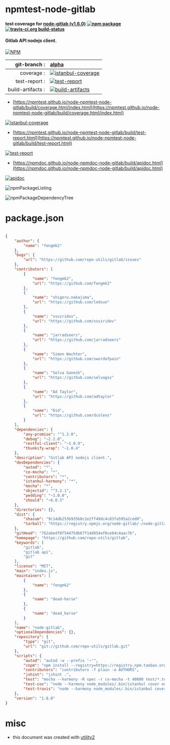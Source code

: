 # npmtest-node-gitlab

#### test coverage for  [node-gitlab (v1.6.0)](https://github.com/repo-utils/gitlab)  [![npm package](https://img.shields.io/npm/v/npmtest-node-gitlab.svg?style=flat-square)](https://www.npmjs.org/package/npmtest-node-gitlab) [![travis-ci.org build-status](https://api.travis-ci.org/npmtest/node-npmtest-node-gitlab.svg)](https://travis-ci.org/npmtest/node-npmtest-node-gitlab)

#### Gitlab API nodejs client.

[![NPM](https://nodei.co/npm/node-gitlab.png?downloads=true&downloadRank=true&stars=true)](https://www.npmjs.com/package/node-gitlab)

| git-branch : | [alpha](https://github.com/npmtest/node-npmtest-node-gitlab/tree/alpha)|
|--:|:--|
| coverage : | [![istanbul-coverage](https://npmtest.github.io/node-npmtest-node-gitlab/build/coverage.badge.svg)](https://npmtest.github.io/node-npmtest-node-gitlab/build/coverage.html/index.html)|
| test-report : | [![test-report](https://npmtest.github.io/node-npmtest-node-gitlab/build/test-report.badge.svg)](https://npmtest.github.io/node-npmtest-node-gitlab/build/test-report.html)|
| build-artifacts : | [![build-artifacts](https://npmtest.github.io/node-npmtest-node-gitlab/glyphicons_144_folder_open.png)](https://github.com/npmtest/node-npmtest-node-gitlab/tree/gh-pages/build)|

- [https://npmtest.github.io/node-npmtest-node-gitlab/build/coverage.html/index.html](https://npmtest.github.io/node-npmtest-node-gitlab/build/coverage.html/index.html)

[![istanbul-coverage](https://npmtest.github.io/node-npmtest-node-gitlab/build/screenCapture.buildCi.browser.%252Ftmp%252Fbuild%252Fcoverage.lib.html.png)](https://npmtest.github.io/node-npmtest-node-gitlab/build/coverage.html/index.html)

- [https://npmtest.github.io/node-npmtest-node-gitlab/build/test-report.html](https://npmtest.github.io/node-npmtest-node-gitlab/build/test-report.html)

[![test-report](https://npmtest.github.io/node-npmtest-node-gitlab/build/screenCapture.buildCi.browser.%252Ftmp%252Fbuild%252Ftest-report.html.png)](https://npmtest.github.io/node-npmtest-node-gitlab/build/test-report.html)

- [https://npmdoc.github.io/node-npmdoc-node-gitlab/build/apidoc.html](https://npmdoc.github.io/node-npmdoc-node-gitlab/build/apidoc.html)

[![apidoc](https://npmdoc.github.io/node-npmdoc-node-gitlab/build/screenCapture.buildCi.browser.%252Ftmp%252Fbuild%252Fapidoc.html.png)](https://npmdoc.github.io/node-npmdoc-node-gitlab/build/apidoc.html)

![npmPackageListing](https://npmtest.github.io/node-npmtest-node-gitlab/build/screenCapture.npmPackageListing.svg)

![npmPackageDependencyTree](https://npmtest.github.io/node-npmtest-node-gitlab/build/screenCapture.npmPackageDependencyTree.svg)



# package.json

```json

{
    "author": {
        "name": "fengmk2"
    },
    "bugs": {
        "url": "https://github.com/repo-utils/gitlab/issues"
    },
    "contributors": [
        {
            "name": "fengmk2",
            "url": "https://github.com/fengmk2"
        },
        {
            "name": "shigeru.nakajima",
            "url": "https://github.com/ledsun"
        },
        {
            "name": "vsviridov",
            "url": "https://github.com/vsviridov"
        },
        {
            "name": "jarradseers",
            "url": "https://github.com/jarradseers"
        },
        {
            "name": "Simon Wachter",
            "url": "https://github.com/swordofpain"
        },
        {
            "name": "Selva Ganesh",
            "url": "https://github.com/selvagsz"
        },
        {
            "name": "Ad Taylor",
            "url": "https://github.com/adtaylor"
        },
        {
            "name": "Did",
            "url": "https://github.com/dcolens"
        }
    ],
    "dependencies": {
        "any-promise": "^1.3.0",
        "debug": "~2.2.0",
        "restful-client": "~1.0.0",
        "thunkify-wrap": "~1.0.4"
    },
    "description": "Gitlab API nodejs client.",
    "devDependencies": {
        "autod": "*",
        "co-mocha": "*",
        "contributors": "*",
        "istanbul-harmony": "*",
        "mocha": "*",
        "objectid": "^3.2.1",
        "pedding": "~1.0.0",
        "should": "~6.0.3"
    },
    "directories": {},
    "dist": {
        "shasum": "9c14db253b935b0c2e2ff49dc4c83fa595a2ced0",
        "tarball": "https://registry.npmjs.org/node-gitlab/-/node-gitlab-1.6.0.tgz"
    },
    "gitHead": "762abedf8f54475db67f14d854af0ce84c4aac7b",
    "homepage": "https://github.com/repo-utils/gitlab",
    "keywords": [
        "gitlab",
        "gitlab api",
        "git"
    ],
    "license": "MIT",
    "main": "index.js",
    "maintainers": [
        {
            "name": "fengmk2"
        },
        {
            "name": "dead-horse"
        },
        {
            "name": "dead_horse"
        }
    ],
    "name": "node-gitlab",
    "optionalDependencies": {},
    "repository": {
        "type": "git",
        "url": "git://github.com/repo-utils/gitlab.git"
    },
    "scripts": {
        "autod": "autod -w --prefix '~'",
        "cnpm": "npm install --registry=https://registry.npm.taobao.org",
        "contributors": "contributors -f plain -o AUTHORS",
        "jshint": "jshint .",
        "test": "mocha --harmony -R spec -r co-mocha -t 40000 test/*.test.js",
        "test-cov": "node --harmony node_modules/.bin/istanbul cover node_modules/.bin/_mocha -- -r co-mocha -t 40000 test/*.test.js",
        "test-travis": "node --harmony node_modules/.bin/istanbul cover node_modules/.bin/_mocha --report lcovonly -- -r co-mocha -t 40000 test/*.test.js"
    },
    "version": "1.6.0"
}
```



# misc
- this document was created with [utility2](https://github.com/kaizhu256/node-utility2)
